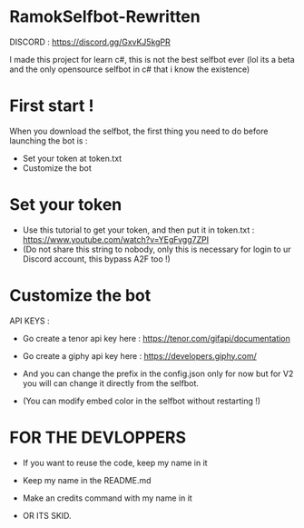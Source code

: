 # RamokSelfbot-Rewritten
DISCORD : https://discord.gg/GxvKJ5kgPR

I made this project for learn c#, this is not the best selfbot ever (lol its a beta and the only opensource selfbot in c# that i know the existence) 

# First start !
When you download the selfbot, the first thing you need to do before launching the bot is : 

- Set your token at token.txt
- Customize the bot

 # Set your token 
   
   - Use this tutorial to get your token, and then put it in token.txt : https://www.youtube.com/watch?v=YEgFvgg7ZPI
   - (Do not share this string to nobody, only this is necessary for login to ur Discord account, this bypass A2F too !)
 # Customize the bot
   
   API KEYS : 
   - Go create a tenor api key here : https://tenor.com/gifapi/documentation
   - Go create a giphy api key here : https://developers.giphy.com/

   - And you can change the prefix in the config.json only for now but for V2 you will can change it directly from the selfbot.

   - (You can modify embed color in the selfbot without restarting !)

# FOR THE DEVLOPPERS

  - If you want to reuse the code, keep my name in it
  - Keep my name in the README.md
  - Make an credits command with my name in it 
  

  - OR ITS SKID.


